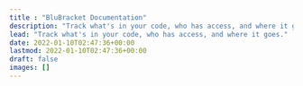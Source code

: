```yaml
---
title : "BluBracket Documentation"
description: "Track what's in your code, who has access, and where it goes."
lead: "Track what's in your code, who has access, and where it goes."
date: 2022-01-10T02:47:36+00:00
lastmod: 2022-01-10T02:47:36+00:00
draft: false
images: []
---
```

